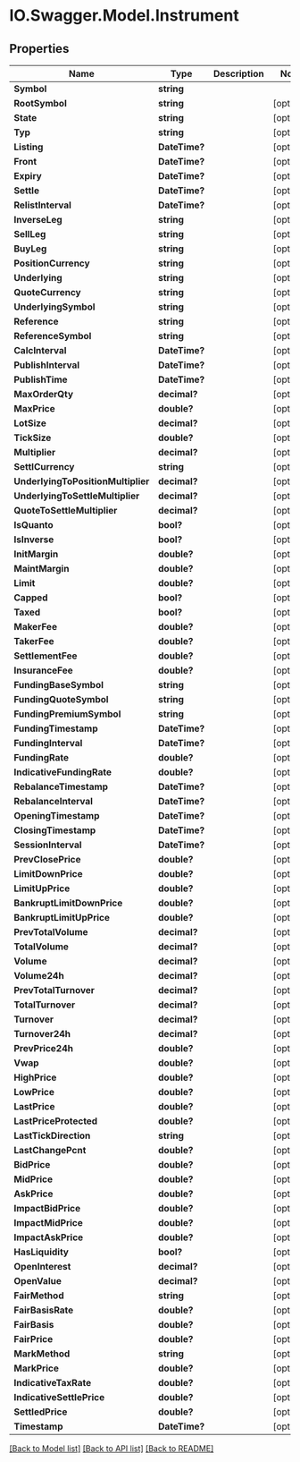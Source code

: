 # IO.Swagger.Model.Instrument
## Properties

Name | Type | Description | Notes
------------ | ------------- | ------------- | -------------
**Symbol** | **string** |  | 
**RootSymbol** | **string** |  | [optional] 
**State** | **string** |  | [optional] 
**Typ** | **string** |  | [optional] 
**Listing** | **DateTime?** |  | [optional] 
**Front** | **DateTime?** |  | [optional] 
**Expiry** | **DateTime?** |  | [optional] 
**Settle** | **DateTime?** |  | [optional] 
**RelistInterval** | **DateTime?** |  | [optional] 
**InverseLeg** | **string** |  | [optional] 
**SellLeg** | **string** |  | [optional] 
**BuyLeg** | **string** |  | [optional] 
**PositionCurrency** | **string** |  | [optional] 
**Underlying** | **string** |  | [optional] 
**QuoteCurrency** | **string** |  | [optional] 
**UnderlyingSymbol** | **string** |  | [optional] 
**Reference** | **string** |  | [optional] 
**ReferenceSymbol** | **string** |  | [optional] 
**CalcInterval** | **DateTime?** |  | [optional] 
**PublishInterval** | **DateTime?** |  | [optional] 
**PublishTime** | **DateTime?** |  | [optional] 
**MaxOrderQty** | **decimal?** |  | [optional] 
**MaxPrice** | **double?** |  | [optional] 
**LotSize** | **decimal?** |  | [optional] 
**TickSize** | **double?** |  | [optional] 
**Multiplier** | **decimal?** |  | [optional] 
**SettlCurrency** | **string** |  | [optional] 
**UnderlyingToPositionMultiplier** | **decimal?** |  | [optional] 
**UnderlyingToSettleMultiplier** | **decimal?** |  | [optional] 
**QuoteToSettleMultiplier** | **decimal?** |  | [optional] 
**IsQuanto** | **bool?** |  | [optional] 
**IsInverse** | **bool?** |  | [optional] 
**InitMargin** | **double?** |  | [optional] 
**MaintMargin** | **double?** |  | [optional] 
**Limit** | **double?** |  | [optional] 
**Capped** | **bool?** |  | [optional] 
**Taxed** | **bool?** |  | [optional] 
**MakerFee** | **double?** |  | [optional] 
**TakerFee** | **double?** |  | [optional] 
**SettlementFee** | **double?** |  | [optional] 
**InsuranceFee** | **double?** |  | [optional] 
**FundingBaseSymbol** | **string** |  | [optional] 
**FundingQuoteSymbol** | **string** |  | [optional] 
**FundingPremiumSymbol** | **string** |  | [optional] 
**FundingTimestamp** | **DateTime?** |  | [optional] 
**FundingInterval** | **DateTime?** |  | [optional] 
**FundingRate** | **double?** |  | [optional] 
**IndicativeFundingRate** | **double?** |  | [optional] 
**RebalanceTimestamp** | **DateTime?** |  | [optional] 
**RebalanceInterval** | **DateTime?** |  | [optional] 
**OpeningTimestamp** | **DateTime?** |  | [optional] 
**ClosingTimestamp** | **DateTime?** |  | [optional] 
**SessionInterval** | **DateTime?** |  | [optional] 
**PrevClosePrice** | **double?** |  | [optional] 
**LimitDownPrice** | **double?** |  | [optional] 
**LimitUpPrice** | **double?** |  | [optional] 
**BankruptLimitDownPrice** | **double?** |  | [optional] 
**BankruptLimitUpPrice** | **double?** |  | [optional] 
**PrevTotalVolume** | **decimal?** |  | [optional] 
**TotalVolume** | **decimal?** |  | [optional] 
**Volume** | **decimal?** |  | [optional] 
**Volume24h** | **decimal?** |  | [optional] 
**PrevTotalTurnover** | **decimal?** |  | [optional] 
**TotalTurnover** | **decimal?** |  | [optional] 
**Turnover** | **decimal?** |  | [optional] 
**Turnover24h** | **decimal?** |  | [optional] 
**PrevPrice24h** | **double?** |  | [optional] 
**Vwap** | **double?** |  | [optional] 
**HighPrice** | **double?** |  | [optional] 
**LowPrice** | **double?** |  | [optional] 
**LastPrice** | **double?** |  | [optional] 
**LastPriceProtected** | **double?** |  | [optional] 
**LastTickDirection** | **string** |  | [optional] 
**LastChangePcnt** | **double?** |  | [optional] 
**BidPrice** | **double?** |  | [optional] 
**MidPrice** | **double?** |  | [optional] 
**AskPrice** | **double?** |  | [optional] 
**ImpactBidPrice** | **double?** |  | [optional] 
**ImpactMidPrice** | **double?** |  | [optional] 
**ImpactAskPrice** | **double?** |  | [optional] 
**HasLiquidity** | **bool?** |  | [optional] 
**OpenInterest** | **decimal?** |  | [optional] 
**OpenValue** | **decimal?** |  | [optional] 
**FairMethod** | **string** |  | [optional] 
**FairBasisRate** | **double?** |  | [optional] 
**FairBasis** | **double?** |  | [optional] 
**FairPrice** | **double?** |  | [optional] 
**MarkMethod** | **string** |  | [optional] 
**MarkPrice** | **double?** |  | [optional] 
**IndicativeTaxRate** | **double?** |  | [optional] 
**IndicativeSettlePrice** | **double?** |  | [optional] 
**SettledPrice** | **double?** |  | [optional] 
**Timestamp** | **DateTime?** |  | [optional] 

[[Back to Model list]](../README.md#documentation-for-models) [[Back to API list]](../README.md#documentation-for-api-endpoints) [[Back to README]](../README.md)

